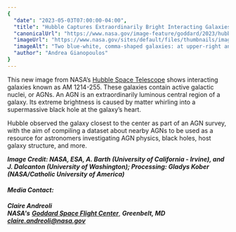 ```yaml
---
{
  "date": "2023-05-03T07:00:00-04:00",
  "title": "Hubble Captures Extraordinarily Bright Interacting Galaxies ",
  "canonicalUrl": "https://www.nasa.gov/image-feature/goddard/2023/hubble-captures-extraordinarily-bright-interacting-galaxies",
  "imageUrl": "https://www.nasa.gov/sites/default/files/thumbnails/image/hubble_eso505-30_pi_2mstr_flat_final.jpg",
  "imageAlt": "Two blue-white, comma-shaped galaxies: at upper-right and lower-left of center. Streams of diffuse gas stretch between them. Areas of reddish-brown dust dot galaxy at left, less so on galaxy at right. Black background dotted with stars, distant galaxies.",
  "author": "Andrea Gianopoulos"
}
---
```


This new image from NASA’s [Hubble Space Telescope](/mission_pages/hubble/main/index.html) shows interacting galaxies known as AM 1214-255. These galaxies contain active galactic nuclei, or AGNs. An AGN is an extraordinarily luminous central region of a galaxy. Its extreme brightness is caused by matter whirling into a supermassive black hole at the galaxy’s heart.

Hubble observed the galaxy closest to the center as part of an AGN survey, with the aim of compiling a dataset about nearby AGNs to be used as a resource for astronomers investigating AGN physics, black holes, host galaxy structure, and more.

_**Image Credit: NASA, ESA, A. Barth (University of California - Irvine), and J. Dalcanton (University of Washington); Processing: Gladys Kober (NASA/Catholic University of America)**_

#### **_Media Contact:_**

**_Claire Andreoli_**  
**_NASA's_** [**_Goddard Space Flight Center_**](http://www.nasa.gov/goddard), **_Greenbelt, MD_**  
[**_claire.andreoli@nasa.gov_**](mailto:claire.andreoli@nasa.gov)

